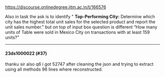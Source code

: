 https://discourse.onlinedegree.iitm.ac.in/t/166576

Also in task the ask is to identify " <strong>Top-Performing City:</strong> Determine which city has the highest total unit sales for the selected product and report the unit sales number." but on top of input box question is different “How many units of Table were sold in Mexico City on transactions with at least 159 units?”</p><hr>

<h4>23ds1000022 (#37)</h4>
<p>thanku sir also q6 i got 52747 after cleaning the json and trying to extract using all methods 96 lines where reconstructed.